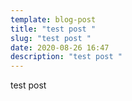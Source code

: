 ```yaml
---
template: blog-post
title: "test post "
slug: "test post "
date: 2020-08-26 16:47
description: "test post "
---
```

test post 